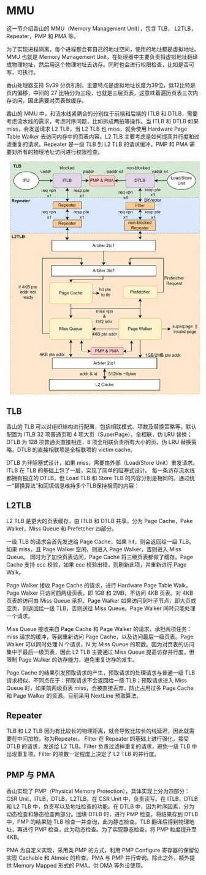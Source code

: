 # MMU

这一节介绍香山的 MMU（Memory Management Unit），包含 TLB， L2TLB，Repeater，PMP 和 PMA 等。

为了实现进程隔离，每个进程都会有自己的地址空间，使用的地址都是虚拟地址。MMU 也就是 Memory Management Unit，在处理器中主要负责将虚拟地址翻译成物理地址，然后用这个物理地址去访存。同时也会进行权限检查，比如是否可写，可执行。

香山处理器支持 Sv39 分页机制，主要特点是虚拟地址长度为39位，低12比特是页内偏移，中间的 27 比特分为三段，也就是三层页表，这意味着遍历页表三次内存访问，因此需要对页表做缓存。

香山的 MMU 中，和流水线紧耦合的分别位于前端和后端的 ITLB 和 DTLB，需要考虑流水线的需求，考虑时序问题，比如拆成两拍等操作。当 ITLB 和 DTLB 如果 miss，会发送请求 L2 TLB，当 L2 TLB 也 miss，就会使用 Hardware Page Table Walker 去访问内存中的页表内容。L2 TLB 主要考虑是如何提高并行度和过滤重复的请求。Repeater 是一级 TLB 到 L2 TLB 的请求缓冲。PMP 和 PMA 需要对所有的物理地址访问进行权限检查。

![mmu-overall](../../figs/memblock/mmu-overall.png)

## TLB

香山的 TLB 可以对组织结构进行配置，包括相联模式、项数及替换策略等。默认配置为 ITLB 32 项普通页和 4 项大页（SuperPage），全相联，伪 LRU 替换；DTLB 为 128 项普通页直接相连，8 项全相联负责所有大小的页，伪 LRU 替换策略。DTLB 的直接相联项是全相联项的 victim cache。

DTLB 为非阻塞式设计，如果 miss，需要由外部（Load/Store Unit）重发请求。ITLB 在 TLB 的基础上包了一层，实现了简单的阻塞式设计。
每一条访存流水线都拥有独立的 DTLB，但 Load TLB 和 Store TLB 的内容分别是相同的。通过统一“替换算法”和回填信息维持多个TLB保持相同的内容：

## L2TLB

L2 TLB 是更大的页表缓存，由 ITLB 和 DTLB 共享，分为 Page Cache，Pake Walker，Miss Queue 和 Prefetcher 四部分。

一级 TLB 的请求会首先发送给 Page Cache，如果 hit，则会返回给一级 TLB。如果 miss，且 Page Walker 空闲，则进入 Page Walker，否则进入 Miss Queue。
同时为了加快页表访问，Page Cache 将三级页表都做了缓存。Page Cache 支持 ecc 校验，如果 ecc 校验出错，则刷新此项，并重新进行 Page Walk。

Page Walker 接收 Page Cache 的请求，进行 Hardware Page Table Walk。Page Walker 只访问前两级页表，即 1GB 和 2MB，不访问 4KB 页表。对 4KB 页表的访问由 Miss Queue 承担。Page Walker 如果访问到叶子节点，即大页或空页，则返回给一级 TLB，否则送往 Miss Queue。Page Walker 同时只能处理一个请求。

Miss Queue 接收来自 Page Cache 和 Page Walker 的请求，承担两项任务：miss 请求的缓冲，等到重新访问 Page Cache，以及访问最后一级页表。Page Walker 可以同时处理 N 个请求，N 为 Miss Queue 的项数。因为对页表的访问集中于最后一级页表，因此 L2 TLB 主要通过 Miss Queue 提高访存并行度，但限制 Page Walker 的访存能力，避免重复访存的发生。

Page Cache 的结果引发预取请求的产生，预取请求的处理请求与普通一级 TLB 请求相似，不同点在于：预取请求不会返回给一级 TLB；预取请求进入 Miss Queue 时，如果前两级页表 miss，会被直接丢弃，防止占用过多 Page Cache 和 Page Walker 的资源。目前采用 NextLine 预取算法。

## Repeater

TLB 和 L2 TLB 因为有比较长的物理距离，就会导致比较长的线延迟，因此就需要在中间加拍，称为Repeater。
Filter 在 Repeater 的基础上进行强化，接受 DTLB 的请求，发送给 L2 TLB。Filter 负责过滤掉重复的请求，避免一级 TLB 中出现重复项。Filter 的项数一定程度上决定了 L2 TLB 的并行度。

## PMP 与 PMA

香山实现了 PMP（Physical Memory Protection），具体实现上分为四部分：CSR Unit，ITLB，DTLB，L2TLB。在 CSR Unit 中，负责读写。在 ITLB，DTLB 和 L2 TLB 中，负责写以及地址检查的功能。在 DTLB 中，因为时序因素，分为动态检查和静态检查两部分。回填 DTLB 时，进行 PMP 检查，将结果存到 DTLB 中，PMP 的结果随 TLB 检查一并查询，此为静态检查。TLB 翻译后得到物理地址，再进行 PMP 检查，此为动态检查。为了实现静态检查，将 PMP 粒度提升至 4KB。

PMA 为自定义实现，采用类 PMP 的方式，利用 PMP Configure 寄存器的保留位实现 Cachable 和 Atmoic 的检查。PMA 与 PMP 并行查询。除此之外，额外提供 Memory Mapped 形式的 PMA，供 DMA 等外设使用。
